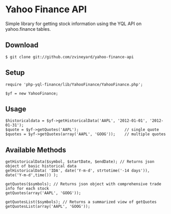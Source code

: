 # Yahoo Finance API

Simple library for getting stock information using the YQL API on yahoo.finance tables.

## Download

    $ git clone git://github.com/zvineyard/yahoo-finance-api

## Setup

    require 'php-yql-finance/lib/YahooFinance/YahooFinance.php';

    $yf = new YahooFinance;

## Usage

	$historicaldata = $yf->getHistoricalData('AAPL', '2012-01-01', '2012-01-31');
	$quote = $yf->getQuotes('AAPL'); 					// single quote
	$quotes = $yf->getQuotes(array('AAPL', 'GOOG'));	// multiple quotes

## Available Methods

	getHistoricalData($symbol, $startDate, $endDate); // Returns json object of basic historical data
	getHistoricalData( 'IDA', date('Y-m-d', strtotime('-14 days')), date('Y-m-d',time()) );

	getQuotes($symbols); // Returns json object with comprehensive trade info for each stock
	getQuotes(array('AAPL', 'GOOG'));

	getQuotesList($symbols); // Returns a summarized view of getQuotes
	getQuotesList(array('AAPL', 'GOOG'));